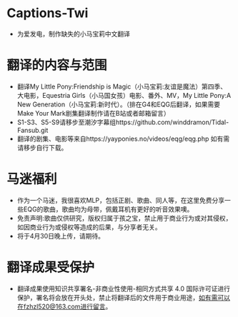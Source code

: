 # Captions-Twi
- 为爱发电，制作缺失的小马宝莉中文翻译
# 翻译的内容与范围
- 翻译My Little Pony:Friendship is Magic（小马宝莉:友谊是魔法）第四季、大电影，Equestria Girls（小马国女孩）电影、番外、MV，My Little Pony:A New Generation（小马宝莉:新时代）。（排在G4和EQG后翻译，如果需要Make Your Mark剧集翻译制作请在B站或者邮箱留言）
- S1-S3、S5-S9请移步至潮汐字幕组https://github.com/winddramon/Tidal-Fansub.git
- 翻译的剧集、电影等来自https://yayponies.no/videos/eqg/eqg.php  如有需请移步自行下载。
# 马迷福利
- 作为一个马迷，我很喜欢MLP，包括正剧、歌曲、同人等，在这里免费分享一些EQG的歌曲，歌曲均为母带，佩戴耳机有更好的听音效果噢。
- 免责声明:歌曲仅供研究，版权归属于孩之宝，禁止用于商业行为或对其侵权，如因商业行为或侵权等造成的后果，与分享者无关。
- 将于4月30日晚上传，请期待。
# 翻译成果受保护
- 翻译成果使用知识共享署名-非商业性使用-相同方式共享 4.0 国际许可证进行保护，署名将会放在开头处，禁止将翻译后的文件用于商业用途，如有需可以在fzhzl520@163.com进行留言。
